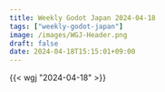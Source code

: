 ```yaml
---
title: Weekly Godot Japan 2024-04-18
tags: ["weekly-godot-japan"]
image: /images/WGJ-Header.png
draft: false
date: 2024-04-18T15:15:01+09:00
---
```


{{< wgj "2024-04-18" >}}
